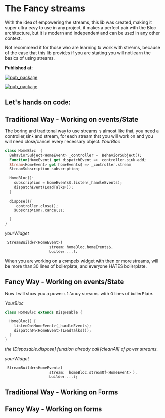 
# The Fancy streams

 With the idea of empowering the streams, this lib was created, making it super ultra easy to use in any project, it makes a perfect pair with the Bloc architecture, but it is modern and independent and can be used in any other context. 

Not recommend it for those who are learning to work with streams, because of the ease that this lib provides if you are starting you will not learn the basics of using streams.

**Published at**: 

[![pub_package](https://img.shields.io/pub/v/fancy_stream?color=%23ff)](https://pub.dev/packages/fancy_stream)

[![pub_package](https://img.shields.io/github/license/rcorbellini/FancyStreams)](https://github.com/rcorbellini/FancyStreams/blob/master/LICENSE)


## Let's hands on code:


Traditional Way - Working on events/State
---
The boring and traditonal way to use streams is almost like that, you need a controller,sink and stream, for each stream that you will work on and you will need close/cancel every necessary object.
_YourBloc_
``` dart
class HomeBloc  {
  BehaviorSubject<HomeEvent> _controller =  BehaviorSubject();
  Function(HomeEvent) get dispatchEvent => _controller.sink.add;
  Stream<HomeEvent> get homeEvents$ => _controller.stream;
  StreamSubscription subscription;
  
  HomeBloc(){
    subscription = homeEvents$.listen(_handleEvents);
    dispatchEvent(LoadTalks());
  }
  
  dispose(){
    _controller.close();
    subscription?.cancel();

  }
}
```

_yourWidget_
``` dart
 StreamBuilder<HomeEvent>(
                    stream: homeBloc.homeEvents$,
                    builder:...);                 
```

When you are working on a compelx widget with then or more streams, will be more than 30 lines of boilerplate, and everyone HATES boilerplate.


Fancy Way - Working on events/State
---

Now i will show you a power of fancy streams, with 0 lines of boilerPlate.

_YourBloc_
``` dart
class HomeBloc extends Disposable {

  HomeBloc() {    
    listenOn<HomeEvent>(_handleEvents);
    dispatchOn<HomeEvent>(LoadTalks());
  }
}
```
_the [Disposable.dispose] function already call [cleanAll] of power streams._

_yourWidget_
``` dart
 StreamBuilder<HomeEvent>(
                    stream:  homeBloc.streamOf<HomeEvent>(),
                    builder:...);                 
```

Traditional Way - Working on Forms
---

Fancy Way - Working on forms
---

